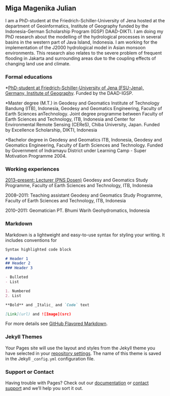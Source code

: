 ## Miga Magenika Julian

I am a PhD-student at the Friedrich-Schiller-University of Jena hosted at the department of Geoinformatics, Institute of Geography funded by the Indonesia-German Scholarship Program (IGSP) DAAD-DIKTI. I am doing my PhD research about the modelling of the hydrological processes in several basins in the western part of Java Island, Indonesia. I am working for the implementation of the J2000 hydrological model in Asian monsoon environments. This research also relates to the severe problem of frequent flooding in Jakarta and surrounding areas due to the coupling effects of changing land use and climate.

### Formal educations

*[PhD-student at Friedrich-Schiller-University of Jena (FSU-Jena), Germany, Institute of Geography](https://www.geographie.uni-jena.de/Julian.html). Funded by the DAAD-IGSP.

*Master degree (M.T.) in Geodesy and Geomatics Institute of Technology Bandung (ITB), Indonesia, Geodesy and Geomatics Engineering, Faculty of Earth Sciences anTechnology. Joint degree programme between Faculty of Earth Sciences and Technology, ITB, Indonesia and Center for Environmental Remote Sensing (CEReS), Chiba University, Japan. Funded by Excellence Scholarship, DIKTI, Indonesia

*Bachelor degree in Geodesy and Geomatics ITB, Indonesia, Geodesy and Geomatics Engineering, Faculty of Earth Sciences and Technology. Funded by Government of Indramayu District under Learning Camp - Super Motivation Programme 2004.

### Working experiences

[2013–present: Lecturer (PNS Dosen)](https://www.itb.ac.id/staff/view/miga-magenika-julian-swe)
Geodesy and Geomatics Study Programme, Faculty of Earth Sciences and Technology, ITB, Indonesia

2008–2011: Teaching assistant
Geodesy and Geomatics Study Programme, Faculty of Earth Sciences and Technology, ITB, Indonesia

2010–2011: Geomatician
PT. Bhumi Warih Geohydromatics, Indonesia

### Markdown

Markdown is a lightweight and easy-to-use syntax for styling your writing. It includes conventions for

```markdown
Syntax highlighted code block

# Header 1
## Header 2
### Header 3

- Bulleted
- List

1. Numbered
2. List

**Bold** and _Italic_ and `Code` text

[Link](url) and ![Image](src)
```

For more details see [GitHub Flavored Markdown](https://guides.github.com/features/mastering-markdown/).

### Jekyll Themes

Your Pages site will use the layout and styles from the Jekyll theme you have selected in your [repository settings](https://github.com/migamjulian/page1/settings). The name of this theme is saved in the Jekyll `_config.yml` configuration file.

### Support or Contact

Having trouble with Pages? Check out our [documentation](https://help.github.com/categories/github-pages-basics/) or [contact support](https://github.com/contact) and we’ll help you sort it out.

